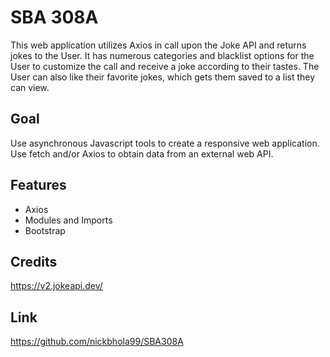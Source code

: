 # SBA 308A
This web application utilizes Axios in call upon the Joke API and returns jokes to the User. It has numerous categories and blacklist options for the User to customize the call and receive a joke according to their tastes. The User can also like their favorite jokes, which gets them saved to a list they can view.
## Goal
Use asynchronous Javascript tools to create a responsive web application. Use fetch and/or Axios to obtain data from an external web API.
## Features
* Axios
* Modules and Imports
* Bootstrap
## Credits
https://v2.jokeapi.dev/
## Link 
https://github.com/nickbhola99/SBA308A
